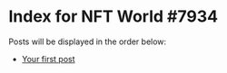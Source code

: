 # Index for NFT World #7934
Posts will be displayed in the order below:

- [Your first post](./001-first.md)

